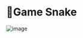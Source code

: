 # 🐍Game Snake

![image](https://user-images.githubusercontent.com/53310434/225998581-09687167-a9b6-4874-bf0b-ff27bdeb04d9.png)
